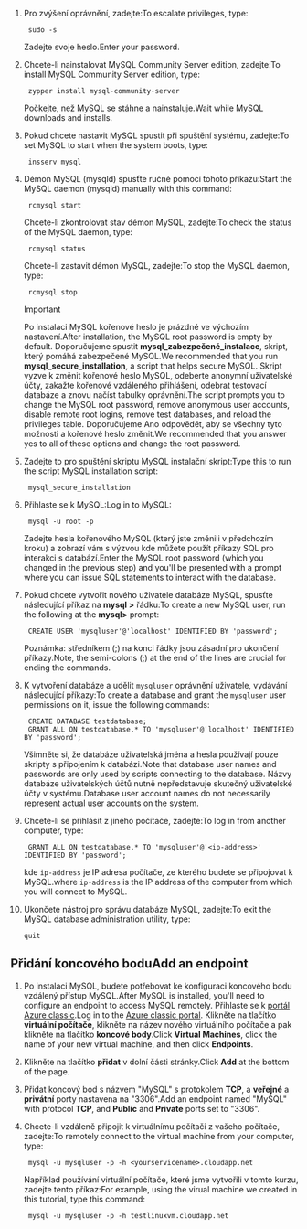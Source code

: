 
1. <span data-ttu-id="0490f-101">Pro zvýšení oprávnění, zadejte:</span><span class="sxs-lookup"><span data-stu-id="0490f-101">To escalate privileges, type:</span></span>
   
        sudo -s
   
    <span data-ttu-id="0490f-102">Zadejte svoje heslo.</span><span class="sxs-lookup"><span data-stu-id="0490f-102">Enter your password.</span></span>
2. <span data-ttu-id="0490f-103">Chcete-li nainstalovat MySQL Community Server edition, zadejte:</span><span class="sxs-lookup"><span data-stu-id="0490f-103">To install MySQL Community Server edition, type:</span></span>
   
        zypper install mysql-community-server
   
    <span data-ttu-id="0490f-104">Počkejte, než MySQL se stáhne a nainstaluje.</span><span class="sxs-lookup"><span data-stu-id="0490f-104">Wait while MySQL downloads and installs.</span></span>
3. <span data-ttu-id="0490f-105">Pokud chcete nastavit MySQL spustit při spuštění systému, zadejte:</span><span class="sxs-lookup"><span data-stu-id="0490f-105">To set MySQL to start when the system boots, type:</span></span>
   
        insserv mysql
4. <span data-ttu-id="0490f-106">Démon MySQL (mysqld) spusťte ručně pomocí tohoto příkazu:</span><span class="sxs-lookup"><span data-stu-id="0490f-106">Start the MySQL daemon (mysqld) manually with this command:</span></span>
   
        rcmysql start
   
    <span data-ttu-id="0490f-107">Chcete-li zkontrolovat stav démon MySQL, zadejte:</span><span class="sxs-lookup"><span data-stu-id="0490f-107">To check the status of the MySQL daemon, type:</span></span>
   
        rcmysql status
   
    <span data-ttu-id="0490f-108">Chcete-li zastavit démon MySQL, zadejte:</span><span class="sxs-lookup"><span data-stu-id="0490f-108">To stop the MySQL daemon, type:</span></span>
   
        rcmysql stop
   
   > [!IMPORTANT]
   > <span data-ttu-id="0490f-109">Po instalaci MySQL kořenové heslo je prázdné ve výchozím nastavení.</span><span class="sxs-lookup"><span data-stu-id="0490f-109">After installation, the MySQL root password is empty by default.</span></span> <span data-ttu-id="0490f-110">Doporučujeme spustit **mysql\_zabezpečené\_instalace**, skript, který pomáhá zabezpečené MySQL.</span><span class="sxs-lookup"><span data-stu-id="0490f-110">We recommended that you run **mysql\_secure\_installation**, a script that helps secure MySQL.</span></span> <span data-ttu-id="0490f-111">Skript vyzve k změnit kořenové heslo MySQL, odeberte anonymní uživatelské účty, zakažte kořenové vzdáleného přihlášení, odebrat testovací databáze a znovu načíst tabulky oprávnění.</span><span class="sxs-lookup"><span data-stu-id="0490f-111">The script prompts you to change the MySQL root password, remove anonymous user accounts, disable remote root logins, remove test databases, and reload the privileges table.</span></span> <span data-ttu-id="0490f-112">Doporučujeme Ano odpovědět, aby se všechny tyto možnosti a kořenové heslo změnit.</span><span class="sxs-lookup"><span data-stu-id="0490f-112">We recommended that you answer yes to all of these options and change the root password.</span></span>
   > 
   > 
5. <span data-ttu-id="0490f-113">Zadejte to pro spuštění skriptu MySQL instalační skript:</span><span class="sxs-lookup"><span data-stu-id="0490f-113">Type this to run the script MySQL installation script:</span></span>
   
        mysql_secure_installation
6. <span data-ttu-id="0490f-114">Přihlaste se k MySQL:</span><span class="sxs-lookup"><span data-stu-id="0490f-114">Log in to MySQL:</span></span>
   
        mysql -u root -p
   
    <span data-ttu-id="0490f-115">Zadejte hesla kořenového MySQL (který jste změnili v předchozím kroku) a zobrazí vám s výzvou kde můžete použít příkazy SQL pro interakci s databází.</span><span class="sxs-lookup"><span data-stu-id="0490f-115">Enter the MySQL root password (which you changed in the previous step) and you'll be presented with a prompt where you can issue SQL statements to interact with the database.</span></span>
7. <span data-ttu-id="0490f-116">Pokud chcete vytvořit nového uživatele databáze MySQL, spusťte následující příkaz na **mysql >** řádku:</span><span class="sxs-lookup"><span data-stu-id="0490f-116">To create a new MySQL user, run the following at the **mysql>** prompt:</span></span>
   
        CREATE USER 'mysqluser'@'localhost' IDENTIFIED BY 'password';
   
    <span data-ttu-id="0490f-117">Poznámka: středníkem (;) na konci řádky jsou zásadní pro ukončení příkazy.</span><span class="sxs-lookup"><span data-stu-id="0490f-117">Note, the semi-colons (;) at the end of the lines are crucial for ending the commands.</span></span>
8. <span data-ttu-id="0490f-118">K vytvoření databáze a udělit `mysqluser` oprávnění uživatele, vydávání následující příkazy:</span><span class="sxs-lookup"><span data-stu-id="0490f-118">To create a database and grant the `mysqluser` user permissions on it, issue the following commands:</span></span>
   
        CREATE DATABASE testdatabase;
        GRANT ALL ON testdatabase.* TO 'mysqluser'@'localhost' IDENTIFIED BY 'password';
   
    <span data-ttu-id="0490f-119">Všimněte si, že databáze uživatelská jména a hesla používají pouze skripty s připojením k databázi.</span><span class="sxs-lookup"><span data-stu-id="0490f-119">Note that database user names and passwords are only used by scripts connecting to the database.</span></span>  <span data-ttu-id="0490f-120">Názvy databáze uživatelských účtů nutně nepředstavuje skutečný uživatelské účty v systému.</span><span class="sxs-lookup"><span data-stu-id="0490f-120">Database user account names do not necessarily represent actual user accounts on the system.</span></span>
9. <span data-ttu-id="0490f-121">Chcete-li se přihlásit z jiného počítače, zadejte:</span><span class="sxs-lookup"><span data-stu-id="0490f-121">To log in from another computer, type:</span></span>
   
        GRANT ALL ON testdatabase.* TO 'mysqluser'@'<ip-address>' IDENTIFIED BY 'password';
   
    <span data-ttu-id="0490f-122">kde `ip-address` je IP adresa počítače, ze kterého budete se připojovat k MySQL.</span><span class="sxs-lookup"><span data-stu-id="0490f-122">where `ip-address` is the IP address of the computer from which you will connect to MySQL.</span></span>
10. <span data-ttu-id="0490f-123">Ukončete nástroj pro správu databáze MySQL, zadejte:</span><span class="sxs-lookup"><span data-stu-id="0490f-123">To exit the MySQL database administration utility, type:</span></span>
    
        quit

## <a name="add-an-endpoint"></a><span data-ttu-id="0490f-124">Přidání koncového bodu</span><span class="sxs-lookup"><span data-stu-id="0490f-124">Add an endpoint</span></span>
1. <span data-ttu-id="0490f-125">Po instalaci MySQL, budete potřebovat ke konfiguraci koncového bodu vzdálený přístup MySQL.</span><span class="sxs-lookup"><span data-stu-id="0490f-125">After MySQL is installed, you'll need to configure an endpoint to access MySQL remotely.</span></span> <span data-ttu-id="0490f-126">Přihlaste se k [portál Azure classic][AzurePortal].</span><span class="sxs-lookup"><span data-stu-id="0490f-126">Log in to the [Azure  classic portal][AzurePortal].</span></span> <span data-ttu-id="0490f-127">Klikněte na tlačítko **virtuální počítače**, klikněte na název nového virtuálního počítače a pak klikněte na tlačítko **koncové body**.</span><span class="sxs-lookup"><span data-stu-id="0490f-127">Click **Virtual Machines**, click the name of your new virtual machine, and then click **Endpoints**.</span></span>
2. <span data-ttu-id="0490f-128">Klikněte na tlačítko **přidat** v dolní části stránky.</span><span class="sxs-lookup"><span data-stu-id="0490f-128">Click **Add** at the bottom of the page.</span></span>
3. <span data-ttu-id="0490f-129">Přidat koncový bod s názvem "MySQL" s protokolem **TCP**, a **veřejné** a **privátní** porty nastavena na "3306".</span><span class="sxs-lookup"><span data-stu-id="0490f-129">Add an endpoint named "MySQL" with protocol **TCP**, and **Public** and **Private** ports set to "3306".</span></span>
4. <span data-ttu-id="0490f-130">Chcete-li vzdáleně připojit k virtuálnímu počítači z vašeho počítače, zadejte:</span><span class="sxs-lookup"><span data-stu-id="0490f-130">To remotely connect to the virtual machine from your computer, type:</span></span>
   
        mysql -u mysqluser -p -h <yourservicename>.cloudapp.net
   
    <span data-ttu-id="0490f-131">Například používání virtuální počítače, které jsme vytvořili v tomto kurzu, zadejte tento příkaz:</span><span class="sxs-lookup"><span data-stu-id="0490f-131">For example, using the virual machine we created in this tutorial, type this command:</span></span>
   
        mysql -u mysqluser -p -h testlinuxvm.cloudapp.net

[MySQLDocs]: http://dev.mysql.com/doc/
[AzurePortal]: http://manage.windowsazure.com

[Image9]: ./media/install-and-run-mysql-on-opensuse-vm/LinuxVmAddEndpointMySQL.png
